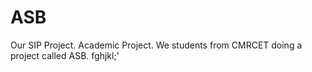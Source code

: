 # ASB
Our SIP Project.
Academic Project.
We students from CMRCET doing a project called ASB.
fghjkl;'

